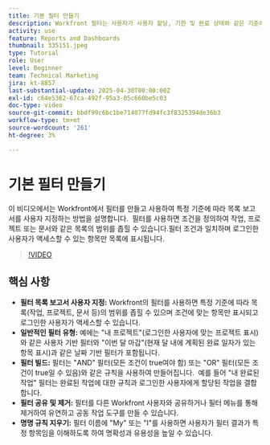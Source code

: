 ```yaml
---
title: 기본 필터 만들기
description: Workfront 필터는 사용자가 사용자 할당, 기한 및 완료 상태와 같은 기준에 따라 목록을 사용자 지정할 수 있도록 하여 작업 및 프로젝트 관리를 간소화하여 워크플로를 보다 효율적이고 공동 작업할 수 있도록 합니다.
activity: use
feature: Reports and Dashboards
thumbnail: 335151.jpeg
type: Tutorial
role: User
level: Beginner
team: Technical Marketing
jira: kt-8857
last-substantial-update: 2025-04-30T00:00:00Z
exl-id: c64e5362-67ca-492f-95a3-05c660be5c03
doc-type: video
source-git-commit: bbdf99c6bc1be714077fd94fc3f8325394de36b3
workflow-type: tm+mt
source-wordcount: '261'
ht-degree: 3%

---
```


# 기본 필터 만들기

이 비디오에서는 Workfront에서 필터를 만들고 사용하여 특정 기준에 따라 목록 보고서를 사용자 지정하는 방법을 설명합니다. &#x200B; 필터를 사용하면 조건을 정의하여 작업, 프로젝트 또는 문서와 같은 목록의 범위를 좁힐 수 있습니다. &#x200B; 필터 조건과 일치하며 로그인한 사용자가 액세스할 수 있는 항목만 목록에 표시됩니다. &#x200B;


>[!VIDEO](https://video.tv.adobe.com/v/335151/?quality=12&learn=on&enablevpops=1)

## 핵심 사항

* **필터 목록 보고서 사용자 지정:** Workfront의 필터를 사용하면 특정 기준에 따라 목록(작업, 프로젝트, 문서 등)의 범위를 좁힐 수 있으며 조건에 맞는 항목만 표시되고 로그인한 사용자가 액세스할 수 있습니다. &#x200B;
* **일반적인 필터 유형:** 예에는 &quot;내 프로젝트&quot;(로그인한 사용자에 맞는 프로젝트 표시)와 같은 사용자 기반 필터와 &quot;이번 달 마감&quot;(현재 달 내에 계획된 완료 일자가 있는 항목 표시)과 같은 날짜 기반 필터가 포함됩니다. &#x200B;
* **필터 빌드:** 필터는 &quot;AND&quot; 필터(모든 조건이 true여야 함) 또는 &quot;OR&quot; 필터(모든 조건이 true일 수 있음)와 같은 규칙을 사용하여 만들어집니다. &#x200B; 예를 들어 &quot;내 완료된 작업&quot; 필터는 완료된 작업에 대한 규칙과 로그인한 사용자에게 할당된 작업을 결합합니다. &#x200B;
* **필터 공유 및 제거:** 필터를 다른 Workfront 사용자와 공유하거나 필터 메뉴를 통해 제거하여 유연하고 공동 작업 도구를 만들 수 있습니다. &#x200B;
* **명명 규칙 지우기:** 필터 이름에 &quot;My&quot; 또는 &quot;I&quot;를 사용하면 사용자가 필터 결과가 특정 항목임을 이해하도록 하여 명확성과 유용성을 높일 수 있습니다. &#x200B;

